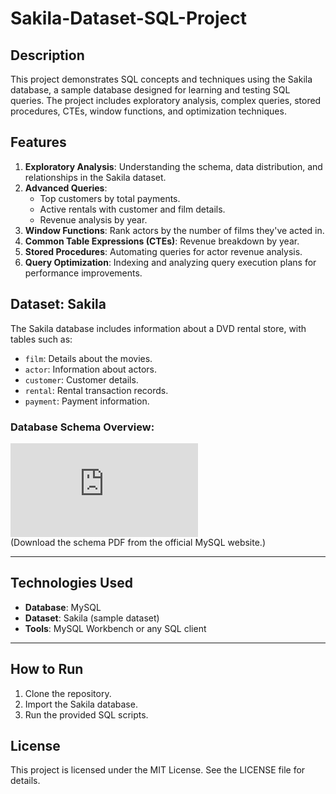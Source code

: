 # Sakila-Dataset-SQL-Project

##  Description
This project demonstrates  SQL concepts and techniques using the Sakila database, a sample database designed for learning and testing SQL queries. The project includes exploratory analysis, complex queries, stored procedures, CTEs, window functions, and optimization techniques.

## Features
1. **Exploratory Analysis**: Understanding the schema, data distribution, and relationships in the Sakila dataset.
2. **Advanced Queries**:
   - Top customers by total payments.
   - Active rentals with customer and film details.
   - Revenue analysis by year.
3. **Window Functions**: Rank actors by the number of films they've acted in.
4. **Common Table Expressions (CTEs)**: Revenue breakdown by year.
5. **Stored Procedures**: Automating queries for actor revenue analysis.
6. **Query Optimization**: Indexing and analyzing query execution plans for performance improvements.

## Dataset: Sakila
The Sakila database includes information about a DVD rental store, with tables such as:
- `film`: Details about the movies.
- `actor`: Information about actors.
- `customer`: Customer details.
- `rental`: Rental transaction records.
- `payment`: Payment information.

### Database Schema Overview:
![Sakila Schema](https://downloads.mysql.com/docs/sakila-en.a4.pdf)  
(Download the schema PDF from the official MySQL website.)

---

## Technologies Used
- **Database**: MySQL
- **Dataset**: Sakila (sample dataset)
- **Tools**: MySQL Workbench or any SQL client

---

## How to Run
1. Clone the repository.
2. Import the Sakila database.
3. Run the provided SQL scripts.

## License
This project is licensed under the MIT License. See the LICENSE file for details.

